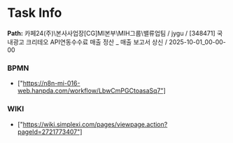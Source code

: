 # Task Info

**Path:** 카페24(주)\본사사업장\[CG]MI본부\MIH그룹\밸류업팀 / jygu / [348471] 국내광고 크리테오 API연동수수료 매출 정산 _ 매출 보고서 상신 / 2025-10-01_00-00-00

### BPMN
- ["https://n8n-mi-016-web.hanpda.com/workflow/LbwCmPGCtoasaSq7"]

### WIKI
- ["https://wiki.simplexi.com/pages/viewpage.action?pageId=2721773407"]

